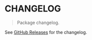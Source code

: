 # CHANGELOG

> Package changelog.

See [GitHub Releases](https://github.com/stdlib-js/napi-create-double/releases) for the changelog.